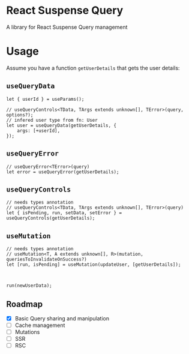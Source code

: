 # React Suspense Query

A library for React Suspense Query management

# Usage

Assume you have a function `getUserDetails` that gets the user details:

## `useQueryData`

```tsx
let { userId } = useParams();

// useQueryControls<TData, TArgs extends unknown[], TError>(query, options?);
// infered user type from fn: User
let user = useQueryData(getUserDetails, {
	args: [+userId],
});
```

## `useQueryError`

```tsx
// useQueryError<TError>(query)
let error = useQueryError(getUserDetails);
```

## `useQueryControls`

```tsx
// needs types annotation
// useQueryControls<TData, TArgs extends unknown[], TError>(query)
let { isPending, run, setData, setError } = useQueryControls(getUserDetails);
```

## `useMutation`

```tsx
// needs types annotation
// useMutation<T, A extends unknown[], R>(mutation, queriesToInvalidateOnSuccess?)
let [run, isPending] = useMutation(updateUser, [getUserDetails]);



run(newUserData);
```

## Roadmap

- [x] Basic Query sharing and manipulation
- [ ] Cache management
- [ ] Mutations
- [ ] SSR
- [ ] RSC
